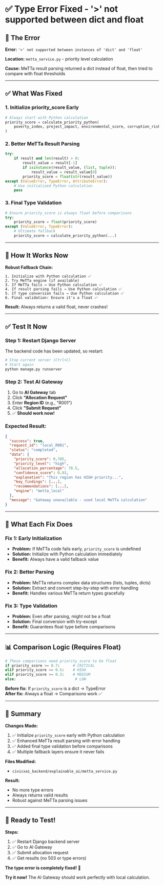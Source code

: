 # ✅ Type Error Fixed - '>' not supported between dict and float

## 🐛 The Error

**Error:** `'>' not supported between instances of 'dict' and 'float'`

**Location:** `metta_service.py` - priority level calculation

**Cause:** MeTTa result parsing returned a dict instead of float, then tried to compare with float thresholds

---

## ✅ What Was Fixed

### **1. Initialize priority_score Early**
```python
# Always start with Python calculation
priority_score = calculate_priority_python(
    poverty_index, project_impact, environmental_score, corruption_risk
)
```

### **2. Better MeTTa Result Parsing**
```python
try:
    if result and len(result) > 0:
        result_value = result[-1]
        if isinstance(result_value, (list, tuple)):
            result_value = result_value[0]
        priority_score = float(str(result_value))
except (ValueError, TypeError, AttributeError):
    # Use initialized Python calculation
    pass
```

### **3. Final Type Validation**
```python
# Ensure priority_score is always float before comparisons
try:
    priority_score = float(priority_score)
except (ValueError, TypeError):
    # Ultimate fallback
    priority_score = calculate_priority_python(...)
```

---

## 🎯 How It Works Now

**Robust Fallback Chain:**
```
1. Initialize with Python calculation ✅
2. Try MeTTa engine (if available)
3. If MeTTa fails → Use Python calculation ✅
4. If result parsing fails → Use Python calculation ✅
5. If type conversion fails → Use Python calculation ✅
6. Final validation: Ensure it's a float ✅
```

**Result:** Always returns a valid float, never crashes!

---

## ✅ Test It Now

### **Step 1: Restart Django Server**

The backend code has been updated, so restart:

```bash
# Stop current server (Ctrl+C)
# Start again
python manage.py runserver
```

### **Step 2: Test AI Gateway**

1. Go to **AI Gateway** tab
2. Click **"Allocation Request"**
3. Enter **Region ID** (e.g., "R001")
4. Click **"Submit Request"**
5. ✅ **Should work now!**

### **Expected Result:**

```json
{
  "success": true,
  "request_id": "local_R001",
  "status": "completed",
  "data": {
    "priority_score": 0.785,
    "priority_level": "high",
    "allocation_percentage": 78.5,
    "confidence_score": 0.93,
    "explanation": "This region has HIGH priority...",
    "key_findings": [...],
    "recommendations": [...],
    "engine": "metta_local"
  },
  "message": "Gateway unavailable - used local MeTTa calculation"
}
```

---

## 🔧 What Each Fix Does

### **Fix 1: Early Initialization**
- **Problem:** If MeTTa code fails early, `priority_score` is undefined
- **Solution:** Initialize with Python calculation immediately
- **Benefit:** Always have a valid fallback value

### **Fix 2: Better Parsing**
- **Problem:** MeTTa returns complex data structures (lists, tuples, dicts)
- **Solution:** Extract and convert step-by-step with error handling
- **Benefit:** Handles various MeTTa return types gracefully

### **Fix 3: Type Validation**
- **Problem:** Even after parsing, might not be a float
- **Solution:** Final conversion with try-except
- **Benefit:** Guarantees float type before comparisons

---

## 📊 Comparison Logic (Requires Float)

```python
# These comparisons need priority_score to be float
if priority_score >= 0.7:      # CRITICAL
elif priority_score >= 0.5:    # HIGH
elif priority_score >= 0.3:    # MEDIUM
else:                           # LOW
```

**Before fix:** If `priority_score` is a dict → TypeError  
**After fix:** Always a float → Comparisons work ✅

---

## 🎉 Summary

**Changes Made:**
1. ✅ Initialize `priority_score` early with Python calculation
2. ✅ Enhanced MeTTa result parsing with error handling
3. ✅ Added final type validation before comparisons
4. ✅ Multiple fallback layers ensure it never fails

**Files Modified:**
- `civicxai_backend/explainable_ai/metta_service.py`

**Result:**
- No more type errors
- Always returns valid results
- Robust against MeTTa parsing issues

---

## 🚀 Ready to Test!

**Steps:**
1. ✅ Restart Django backend server
2. ✅ Go to AI Gateway
3. ✅ Submit allocation request
4. ✅ Get results (no 503 or type errors)

**The type error is completely fixed!** 🎯

**Try it now!** The AI Gateway should work perfectly with local calculation.
